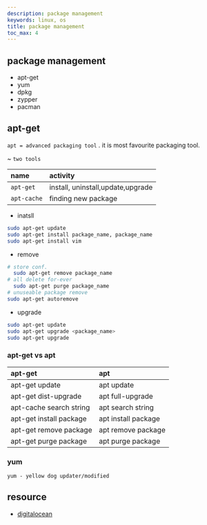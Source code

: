 ```yaml
---
description: package management
keywords: linux, os
title: package management
toc_max: 4
---
```


## package management

* apt-get
* yum
* dpkg
* zypper
* pacman

## apt-get

`apt = advanced packaging tool` . it is most favourite packaging tool.

  ~ `two tools`

| name    | activity    |
| :------------- | :------------- |
|  `apt-get` | install, uninstall,update,upgrade|
|`apt-cache` | finding new package|


* inatsll

```bash
sudo apt-get update
sudo apt-get install package_name, package_name
sudo apt-get install vim
```

* remove

```bash
# store conf.
  sudo apt-get remove package_name
# all delete for-ever
  sudo apt-get purge package_name
# unuseable package remove
sudo apt-get autoremove
```

* upgrade

```bash
sudo apt-get update
sudo apt-get upgrade <package_name>
sudo apt-get upgrade
```




### apt-get vs apt

| apt-get    | apt     |
| :------------- | :------------- |
|apt-get update	|apt update|
|apt-get dist-upgrade	|apt full-upgrade|
|apt-cache search string	|apt search string|
|apt-get install package	|apt install package|
|apt-get remove package	|apt remove package|
|apt-get purge package	|apt purge package|


### yum

`yum - yellow dog updater/modified`


## resource

* [digitalocean](https://www.digitalocean.com/community/tutorials/package-management-basics-apt-yum-dnf-pkg)
